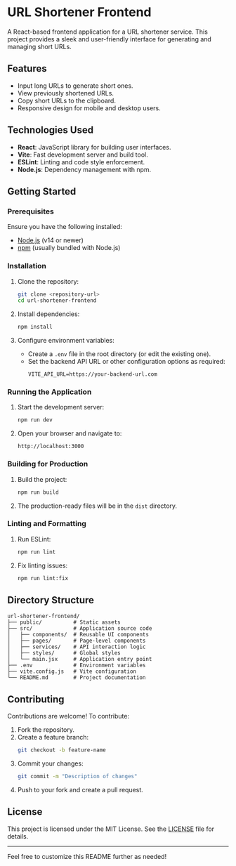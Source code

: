 # URL Shortener Frontend

A React-based frontend application for a URL shortener service. This project provides a sleek and user-friendly interface for generating and managing short URLs.

## Features

- Input long URLs to generate short ones.
- View previously shortened URLs.
- Copy short URLs to the clipboard.
- Responsive design for mobile and desktop users.

## Technologies Used

- **React**: JavaScript library for building user interfaces.
- **Vite**: Fast development server and build tool.
- **ESLint**: Linting and code style enforcement.
- **Node.js**: Dependency management with npm.

## Getting Started

### Prerequisites

Ensure you have the following installed:

- [Node.js](https://nodejs.org/) (v14 or newer)
- [npm](https://www.npmjs.com/) (usually bundled with Node.js)

### Installation

1. Clone the repository:
   ```bash
   git clone <repository-url>
   cd url-shortener-frontend
   ```

2. Install dependencies:
   ```bash
   npm install
   ```

3. Configure environment variables:
   - Create a `.env` file in the root directory (or edit the existing one).
   - Set the backend API URL or other configuration options as required:
     ```env
     VITE_API_URL=https://your-backend-url.com
     ```

### Running the Application

1. Start the development server:
   ```bash
   npm run dev
   ```

2. Open your browser and navigate to:
   ```
   http://localhost:3000
   ```

### Building for Production

1. Build the project:
   ```bash
   npm run build
   ```

2. The production-ready files will be in the `dist` directory.

### Linting and Formatting

1. Run ESLint:
   ```bash
   npm run lint
   ```

2. Fix linting issues:
   ```bash
   npm run lint:fix
   ```

## Directory Structure

```plaintext
url-shortener-frontend/
├── public/          # Static assets
├── src/             # Application source code
│   ├── components/  # Reusable UI components
│   ├── pages/       # Page-level components
│   ├── services/    # API interaction logic
│   ├── styles/      # Global styles
│   └── main.jsx     # Application entry point
├── .env             # Environment variables
├── vite.config.js   # Vite configuration
└── README.md        # Project documentation
```

## Contributing

Contributions are welcome! To contribute:

1. Fork the repository.
2. Create a feature branch:
   ```bash
   git checkout -b feature-name
   ```
3. Commit your changes:
   ```bash
   git commit -m "Description of changes"
   ```
4. Push to your fork and create a pull request.

## License

This project is licensed under the MIT License. See the [LICENSE](LICENSE) file for details.

---

Feel free to customize this README further as needed!

